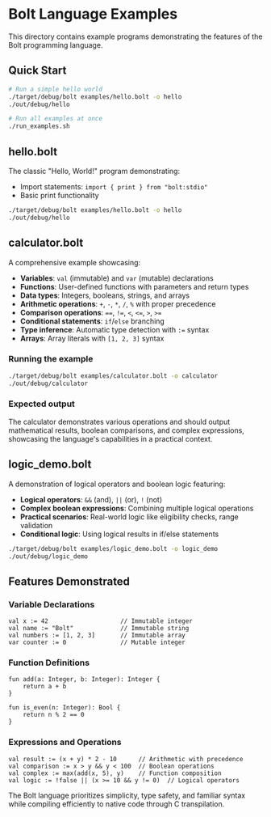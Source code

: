 # Bolt Language Examples

This directory contains example programs demonstrating the features of the Bolt programming language.

## Quick Start

```bash
# Run a simple hello world
./target/debug/bolt examples/hello.bolt -o hello
./out/debug/hello

# Run all examples at once  
./run_examples.sh
```

## hello.bolt

The classic "Hello, World!" program demonstrating:
- Import statements: `import { print } from "bolt:stdio"`
- Basic print functionality

```bash
./target/debug/bolt examples/hello.bolt -o hello
./out/debug/hello
```

## calculator.bolt

A comprehensive example showcasing:

- **Variables**: `val` (immutable) and `var` (mutable) declarations
- **Functions**: User-defined functions with parameters and return types
- **Data types**: Integers, booleans, strings, and arrays
- **Arithmetic operations**: `+`, `-`, `*`, `/`, `%` with proper precedence
- **Comparison operations**: `==`, `!=`, `<`, `<=`, `>`, `>=`
- **Conditional statements**: `if`/`else` branching
- **Type inference**: Automatic type detection with `:=` syntax
- **Arrays**: Array literals with `[1, 2, 3]` syntax

### Running the example

```bash
./target/debug/bolt examples/calculator.bolt -o calculator
./out/debug/calculator
```

### Expected output

The calculator demonstrates various operations and should output mathematical results, boolean comparisons, and complex expressions, showcasing the language's capabilities in a practical context.

## logic_demo.bolt

A demonstration of logical operators and boolean logic featuring:

- **Logical operators**: `&&` (and), `||` (or), `!` (not)
- **Complex boolean expressions**: Combining multiple logical operations
- **Practical scenarios**: Real-world logic like eligibility checks, range validation
- **Conditional logic**: Using logical results in if/else statements

```bash
./target/debug/bolt examples/logic_demo.bolt -o logic_demo
./out/debug/logic_demo
```

## Features Demonstrated

### Variable Declarations
```bolt
val x := 42                    // Immutable integer
val name := "Bolt"             // Immutable string
val numbers := [1, 2, 3]       // Immutable array
var counter := 0               // Mutable integer
```

### Function Definitions
```bolt
fun add(a: Integer, b: Integer): Integer {
    return a + b
}

fun is_even(n: Integer): Bool {
    return n % 2 == 0
}
```

### Expressions and Operations
```bolt
val result := (x + y) * 2 - 10      // Arithmetic with precedence
val comparison := x > y && y < 100  // Boolean operations  
val complex := max(add(x, 5), y)    // Function composition
val logic := !false || (x >= 10 && y != 0)  // Logical operators
```

The Bolt language prioritizes simplicity, type safety, and familiar syntax while compiling efficiently to native code through C transpilation.